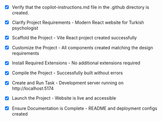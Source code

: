- [x] Verify that the copilot-instructions.md file in the .github directory is created.

- [x] Clarify Project Requirements - Modern React website for Turkish psychologist

- [x] Scaffold the Project - Vite React project created successfully

- [x] Customize the Project - All components created matching the design requirements

- [x] Install Required Extensions - No additional extensions required

- [x] Compile the Project - Successfully built without errors

- [x] Create and Run Task - Development server running on http://localhost:5174

- [x] Launch the Project - Website is live and accessible

- [x] Ensure Documentation is Complete - README and deployment configs created